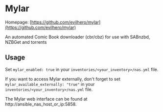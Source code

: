 
# Mylar

Homepage: [https://github.com/evilhero/mylar](https://github.com/evilhero/mylar)

An automated Comic Book downloader (cbr/cbz) for use with SABnzbd, NZBGet and torrents

## Usage

Set `mylar_enabled: true` in your `inventories/<your_inventory>/nas.yml` file.

If you want to access Mylar externally, don't forget to set `mylar_available_externally: "true"` in your `inventories/<your_inventory>/nas.yml` file.

The Mylar web interface can be found at http://ansible_nas_host_or_ip:5858.
